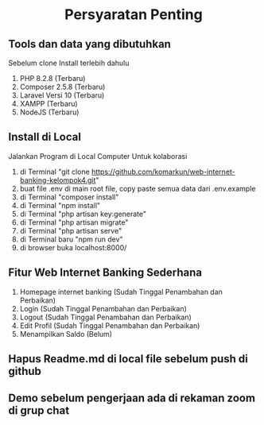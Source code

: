 # <p align="center">Persyaratan Penting</p>
<p align="center">

## Tools dan data yang dibutuhkan
Sebelum clone Install terlebih dahulu
1. PHP 8.2.8 (Terbaru)
2. Composer 2.5.8 (Terbaru)
3. Laravel Versi 10 (Terbaru)
4. XAMPP (Terbaru)
5. NodeJS (Terbaru)

## Install di Local
Jalankan Program di Local Computer Untuk kolaborasi
1. di Terminal "git clone https://github.com/komarkun/web-internet-banking-kelompok4.git"
2. buat file .env di main root file, copy paste semua data dari .env.example
3. di Terminal "composer install"
4. di Terminal "npm install"
5. di Terminal "php artisan key:generate"
6. di Terminal "php artisan migrate"
7. di Terminal "php artisan serve"
8. di Terminal baru "npm run dev"
9. di browser buka localhost:8000/

## Fitur Web Internet Banking Sederhana
1. Homepage internet banking (Sudah Tinggal Penambahan dan Perbaikan)
2. Login (Sudah Tinggal Penambahan dan Perbaikan)
3. Logout (Sudah Tinggal Penambahan dan Perbaikan)
4. Edit Profil (Sudah Tinggal Penambahan dan Perbaikan)
5. Menampilkan Saldo (Belum)
## Hapus Readme.md di local file sebelum push di github

## Demo sebelum pengerjaan ada di rekaman zoom di grup chat
